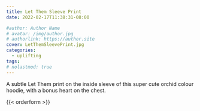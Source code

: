 ```yaml
---
title: Let Them Sleeve Print
date: 2022-02-17T11:38:31-08:00

#author: Author Name
# avatar: /img/author.jpg
# authorlink: https://author.site
cover: LetThemSleevePrint.jpg
categories:
  - uplifting
tags:
# nolastmod: true
---
```


A subtle Let Them print on the inside sleeve of this super cute orchid colour hoodie, with a bonus heart on the chest.

<!--more-->
{{< orderform >}}
